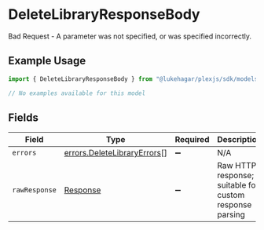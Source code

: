 # DeleteLibraryResponseBody

Bad Request - A parameter was not specified, or was specified incorrectly.

## Example Usage

```typescript
import { DeleteLibraryResponseBody } from "@lukehagar/plexjs/sdk/models/errors";

// No examples available for this model
```

## Fields

| Field                                                                             | Type                                                                              | Required                                                                          | Description                                                                       |
| --------------------------------------------------------------------------------- | --------------------------------------------------------------------------------- | --------------------------------------------------------------------------------- | --------------------------------------------------------------------------------- |
| `errors`                                                                          | [errors.DeleteLibraryErrors](../../../sdk/models/errors/deletelibraryerrors.md)[] | :heavy_minus_sign:                                                                | N/A                                                                               |
| `rawResponse`                                                                     | [Response](https://developer.mozilla.org/en-US/docs/Web/API/Response)             | :heavy_minus_sign:                                                                | Raw HTTP response; suitable for custom response parsing                           |